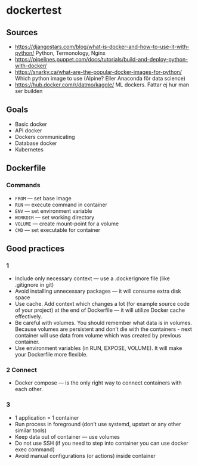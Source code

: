 # dockertest

## Sources

- https://djangostars.com/blog/what-is-docker-and-how-to-use-it-with-python/ Python, Termonology, Nginx
- https://pipelines.puppet.com/docs/tutorials/build-and-deploy-python-with-docker/
- https://snarky.ca/what-are-the-popular-docker-images-for-python/ Which python image to use (Alpine? Eller Anaconda för data science)
- https://hub.docker.com/r/datmo/kaggle/ ML dockers. Fattar ej hur man ser builden


## Goals

- Basic docker
- API docker
- Dockers communicating
- Database docker
- Kubernetes

## Dockerfile


### Commands
- `FROM` — set base image
- `RUN` — execute command in container
- `ENV` — set environment variable
- `WORKDIR` — set working directory
- `VOLUME` — create mount-point for a volume
- `CMD` — set executable for container


## Good practices

### 1
- Include only necessary context — use a .dockerignore file (like .gitignore in git)
- Avoid installing unnecessary packages — it will consume extra disk space
- Use cache. Add context which changes a lot (for example source code of your project) at the end of Dockerfile — it will utilize Docker cache effectively.
- Be careful with volumes. You should remember what data is in volumes. Because volumes are persistent and don’t die with the containers - next container will use data from volume which was created by previous container.
- Use environment variables (in RUN, EXPOSE, VOLUME). It will make your Dockerfile more flexible.
### 2 Connect
- Docker compose — is the only right way to connect containers with each other.
### 3
- 1 application = 1 container
- Run process in foreground (don't use systemd, upstart or any other similar tools)
- Keep data out of container — use volumes
- Do not use SSH (if you need to step into container you can use docker exec command)
- Avoid manual configurations (or actions) inside container
